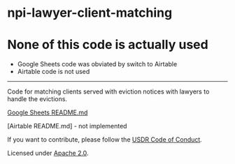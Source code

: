 # npi-lawyer-client-matching

# None of this code is actually used

- Google Sheets code was obviated by switch to Airtable
- Airtable code is not used

***
Code for matching clients served with eviction notices with lawyers to handle the evictions.

[Google Sheets README.md](google-sheets/README.md)

[Airtable README.md] - not implemented

If you want to contribute, please follow the [USDR Code of Conduct](https://github.com/usdigitalresponse/npi-lawyer-client-matching/blob/master/CODE_OF_CONDUCT.md).

Licensed under [Apache 2.0](https://github.com/usdigitalresponse/npi-lawyer-client-matching/blob/master/LICENSE).
